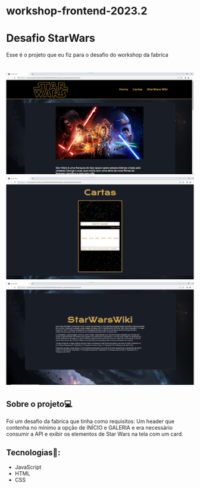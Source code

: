 # workshop-frontend-2023.2

<h1> Desafio StarWars </h1>
<p>Esse é o projeto que eu fiz para o desafio do workshop da fabrica</p>

<h1>
  <img src="telaprincipal.png" alt="">
        <img src="telacarta.png" alt="">
        <img src="telastw.png" alt="">
</h1>

## Sobre o projeto💻

Foi um desafio da fabrica que tinha como requisitos: Um header que contenha no mínimo a opção de INÍCIO e GALERIA 
e era necessário consumir a API e exibir os elementos de Star Wars na tela com um card.

## Tecnologias🔨:

- JavaScript
- HTML
- CSS
